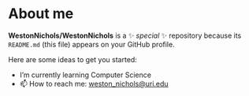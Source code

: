 # About me


**WestonNichols/WestonNichols** is a ✨ _special_ ✨ repository because its `README.md` (this file) appears on your GitHub profile.

Here are some ideas to get you started:

- I’m currently learning Computer Science
- 📫 How to reach me: weston_nichols@uri.edu
